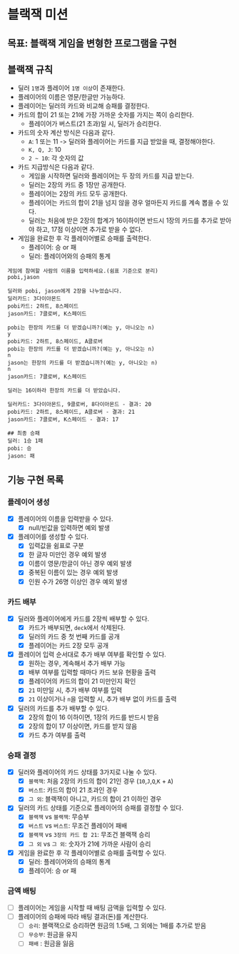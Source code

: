 # 블랙잭 미션

## 목표: 블랙잭 게임을 변형한 프로그램을 구현

## 블랙잭 규칙

- 딜러 `1명`과 플레이어 `1명 이상`이 존재한다.
- 플레이어의 이름은 영문/한글만 가능하다.
- 플레이어는 딜러의 카드와 비교해 승패를 결정한다.
- 카드의 합이 21 또는 21에 가장 가까운 숫자를 가지는 쪽이 승리한다.
    - 플레이어가 버스트(21 초과)일 시, 딜러가 승리한다.
- 카드의 숫자 계산 방식은 다음과 같다.
    - `A`: 1 또는 11 -> 딜러와 플레이어는 카드를 지급 받았을 때, 결정해야한다.
    - `K, Q, J`: 10
    - `2 ~ 10`: 각 숫자의 값
- 카드 지급방식은 다음과 같다.
    - 게임을 시작하면 딜러와 플레이어는 두 장의 카드를 지급 받는다.
    - 딜러는 2장의 카드 중 1장만 공개한다.
    - 플레이어는 2장의 카드 모두 공개한다.
    - 플레이어는 카드의 합이 21을 넘지 않을 경우 얼마든지 카드를 계속 뽑을 수 있다.
    - 딜러는 처음에 받은 2장의 합계가 16이하이면 반드시 1장의 카드를 추가로 받아야 하고, 17점 이상이면 추가로 받을 수 없다.
- 게임을 완료한 후 각 플레이어별로 승패를 출력한다.
    - 플레이어: 승 or 패
    - 딜러: 플레이어와의 승패의 통계

```
게임에 참여할 사람의 이름을 입력하세요.(쉼표 기준으로 분리)
pobi,jason

딜러와 pobi, jason에게 2장을 나누었습니다.
딜러카드: 3다이아몬드
pobi카드: 2하트, 8스페이드
jason카드: 7클로버, K스페이드

pobi는 한장의 카드를 더 받겠습니까?(예는 y, 아니오는 n)
y
pobi카드: 2하트, 8스페이드, A클로버
pobi는 한장의 카드를 더 받겠습니까?(예는 y, 아니오는 n)
n
jason는 한장의 카드를 더 받겠습니까?(예는 y, 아니오는 n)
n
jason카드: 7클로버, K스페이드

딜러는 16이하라 한장의 카드를 더 받았습니다.

딜러카드: 3다이아몬드, 9클로버, 8다이아몬드 - 결과: 20
pobi카드: 2하트, 8스페이드, A클로버 - 결과: 21
jason카드: 7클로버, K스페이드 - 결과: 17

## 최종 승패
딜러: 1승 1패
pobi: 승 
jason: 패
```

## 기능 구현 목록

### 플레이어 생성
- [x] 플레이어의 이름을 입력받을 수 있다.
    - [x] null/빈값을 입력하면 예외 발생
- [x] 플레이어를 생성할 수 있다.
    - [x] 입력값을 쉼표로 구분
    - [x] 한 글자 미만인 경우 예외 발생
    - [x] 이름이 영문/한글이 아닌 경우 예외 발생
    - [x] 중복된 이름이 있는 경우 예외 발생
    - [x] 인원 수가 26명 이상인 경우 예외 발생

### 카드 배부
- [x] 딜러와 플레이어에게 카드를 2장씩 배부할 수 있다.
    - [x] 카드가 배부되면, `deck`에서 삭제된다.
    - [x] 딜러의 카드 중 첫 번째 카드를 공개
    - [x] 플레이어는 카드 2장 모두 공개
- [x] 플레이어 입력 순서대로 추가 배부 여부를 확인할 수 있다.
    - [x] 원하는 경우, 계속해서 추가 배부 가능
    - [x] 배부 여부를 입력할 때마다 카드 보유 현황을 출력
    - [x] 플레이어의 카드의 합이 21 미만인지 확인
    - [x] `21` 미만일 시, 추가 배부 여부를 입력
    - [x] `21` 이상이거나 `n`을 입력할 시, 추가 배부 없이 카드를 출력
- [x] 딜러의 카드를 추가 배부할 수 있다.
    - [x] 2장의 합이 16 이하이면, 1장의 카드를 반드시 받음
    - [x] 2장의 합이 17 이상이면, 카드를 받지 않음
    - [x] 카드 추가 여부를 출력

### 승패 결정
- [x] 딜러와 플레이어의 카드 상태를 3가지로 나눌 수 있다.
    - [x] `블랙잭`: 처음 2장의 카드의 합이 21인 경우 (`10`,`J`,`Q`,`K` + `A`)
    - [x] `버스트`: 카드의 합이 21 초과인 경우
    - [x] `그 외`: 블랙잭이 아니고, 카드의 합이 21 이하인 경우
- [x] 딜러의 카드 상태를 기준으로 플레이어의 승패를 결정할 수 있다.
    - [x] `블랙잭` vs `블랙잭`: 무승부
    - [x] `버스트` vs `버스트`: 무조건 플레이어 패배
    - [x] `블랙잭` vs `3장의 카드 합 21`: 무조건 블랙잭 승리
    - [x] `그 외` vs `그 외`: 숫자가 21에 가까운 사람이 승리
- [x] 게임을 완료한 후 각 플레이어별로 승패를 출력할 수 있다.
    - [x] 딜러: 플레이어와의 승패의 통계
    - [x] 플레이어: 승 or 패

### 금액 배팅
- [ ] 플레이어는 게임을 시작할 때 배팅 금액을 입력할 수 있다.
- [ ] 플레이어의 승패에 따라 배팅 결과(돈)를 계산한다.
  - [ ] `승리`: 블랙잭으로 승리하면 원금의 1.5배, 그 외에는 1배를 추가로 받음
  - [ ] `무승부`: 원금을 유지
  - [ ] `패배` : 원금을 잃음
